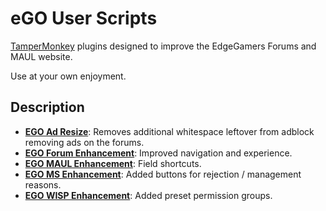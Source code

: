 # eGO User Scripts
[TamperMonkey](https://www.tampermonkey.net/) plugins designed to improve the EdgeGamers Forums and MAUL website.

Use at your own enjoyment.

## Description
- [**EGO Ad Resize**](src/Enhance_Ads.ts): Removes additional whitespace leftover from adblock removing ads on the forums.
- [**EGO Forum Enhancement**](src/Enhance_Forums.ts): Improved navigation and experience.
- [**EGO MAUL Enhancement**](src/Enhance_MAUL.ts): Field shortcuts.
- [**EGO MS Enhancement**](src/Enhance_MS.ts): Added buttons for rejection / management reasons.
- [**EGO WISP Enhancement**](src/Enhance_WISP.ts): Added preset permission groups.